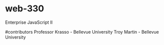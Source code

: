 # web-330
Enterprise JavaScript II

#contributors
Professor Krasso - Bellevue University
Troy Martin - Bellevue University
